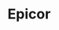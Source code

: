 ---
facebook: https://facebook.com/epicor
instagram: https://instagram.com/epicor_life
linkedin: https://linkedin.com/company/epicor-software-corp
logohandle: epicor
sort: epicor
title: Epicor
twitter: https://x.com/Epicor
website: https://www.epicor.com/en-us/
youtube: https://youtube.com/user/epicor
---